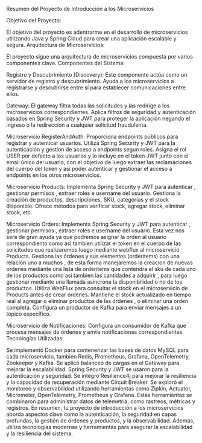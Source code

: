 Resumen del Proyecto de Introducción a los Microservicios

Objetivo del Proyecto:

El objetivo del proyecto es adentrarme en el desarrollo de microservicios utilizando Java y Spring Cloud para crear una aplicación escalable y segura.
Arquitectura de Microservicios:

El proyecto sigue una arquitectura de microservicios compuesta por varios componentes clave.
Componentes del Sistema:

Registro y Descubrimiento (Discovery):
Este componente actúa como un servidor de registro y descubrimiento.
Ayuda a los microservicios a registrarse y descubrirse entre sí para establecer comunicaciones entre ellos.

Gateway:
El gateway filtra todas las solicitudes y las redirige a los microservicios correspondientes.
Aplica filtros de seguridad y autenticación basados en Spring Security y JWT para proteger la aplicación 
negando el ingreso o la redireccion a cualquier solicitud fraudulenta.

Microservicio RegisterAndAuth:
Proporciona endpoints públicos para registrar y autenticar usuarios.
Utiliza Spring Security y JWT para la autenticación y gestion de acceso a endpoints segun roles.
Asigna el rol USER por defecto a los usuarios y lo incluye en el token JWT junto con el email único del usuario,
con el objetivo de luego extraer las reclamaciones del cuerpo del token y asi poder autenticar y gestionar el acceso a endpoints
en los otros microservicios.

Microservicio Products:
Implementa Spring Security y JWT para autenticar , gestionar permisos , extraer roles e username del usuario.
Gestiona la creación de productos, descripciones, SKU, categorías y el stock disponible.
Ofrece métodos para verificar stock, agregar stock, eliminar stock, etc.

Microservicio Orders:
Implementa Spring Security y JWT para autenticar , gestionar permisos , extraer roles e username del usuario.
Esta vez nos sera de gran ayuda ya que podremos asignar la orden al usuario correspondiento como asi tambien utilizar
el token en el cuerpo de las solicitudes que realizaremos luego mediante webflux al microservicio Products.
Gestiona las órdenes y sus elementos (orderitems) con una relación uno a muchos , de esta forma manejaremos la creacion de
nuevas ordenes mediante una lista de orderitems que contendra el sku de cada uno de los productos como asi tambien las cantidades a adquirir ,
para luego gestionar mediante una llamada asincrona la disponibilidad o no de los productos.
Utiliza WebFlux para consultar el stock en el microservicio de Products antes de crear órdenes.
Mantiene el stock actualizado en tiempo real al agregar o eliminar productos de las órdenes , o eliminar una orden completa.
Configura un productor de Kafka para enviar mensajes a un tópico específico.

Microservicio de Notificaciones:
Configura un consumidor de Kafka que procesa mensajes de órdenes y envía notificaciones correspondientes.
Tecnologías Utilizadas:

Se implementó Docker para contenerizar las bases de datos MySQL para cada microservicio, tambien Redis,
Prometheus, Grafana, OpenTelemetry, Zookeeper y Kafka.
Se aplicó balanceo de cargas en el Gateway para mejorar la escalabilidad.
Spring Security y JWT se usaron para la autenticación y seguridad.
Se integró Resilience4j para mejorar la resiliencia y la capacidad de recuperación mediante Circuit Breaker.
Se exploró el monitoreo y observabilidad utilizando herramientas como Zipkin, Actuator, Micrometer, OpenTelemetry, Prometheus y Grafana.
Estas herramientas se combinaron para administrar datos de telemetría, como rastreos, métricas y registros.
En resumen, tu proyecto de introducción a los microservicios aborda aspectos clave como la autenticación, la seguridad en capas profundas, la gestión de órdenes y productos, y la observabilidad. Además, utiliza tecnologías modernas y herramientas para asegurar la escalabilidad y la resiliencia del sistema.


